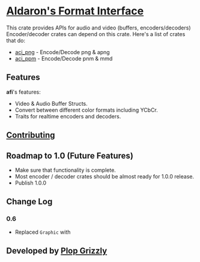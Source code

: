 # [Aldaron's Format Interface](https://crates.io/crates/afi)
This crate provides APIs for audio and video (buffers, encoders/decoders)
Encoder/decoder crates can depend on this crate.  Here's a list of crates
that do:

* [aci_png](https://crates.io/crates/aci_png) - Encode/Decode png & apng
* [aci_ppm](https://crates.io/crates/aci_ppm) - Encode/Decode pnm & mmd

## Features
**afi**'s features:
* Video & Audio Buffer Structs.
* Convert between different color formats including YCbCr.
* Traits for realtime encoders and decoders.

## [Contributing](http://plopgrizzly.com/contributing/en#contributing)

## Roadmap to 1.0 (Future Features)
* Make sure that functionality is complete.
* Most encoder / decoder crates should be almost ready for 1.0.0 release.
* Publish 1.0.0

## Change Log
### 0.6
* Replaced `Graphic` with 

## Developed by [Plop Grizzly](http://plopgrizzly.com)
